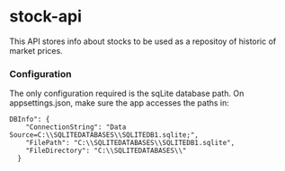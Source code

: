 # stock-api
This API stores info about stocks to be used as a repositoy of historic of market prices.

### Configuration
The only configuration required is the sqLite database path. 
On appsettings.json, make sure the app accesses the paths in:
```
DBInfo": {
    "ConnectionString": "Data Source=C:\\SQLITEDATABASES\\SQLITEDB1.sqlite;",
    "FilePath": "C:\\SQLITEDATABASES\\SQLITEDB1.sqlite",
    "FileDirectory": "C:\\SQLITEDATABASES\\"
  }
  ```
